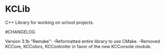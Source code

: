 # KCLib
C++ Library for working on school projects.

#CHANGELOG

  Version 3.1b "Remake":
  -Reformatted entire library to use CMake.
  -Removed KCCore, KCColors, KCController in favor of the new KCConsole module.

